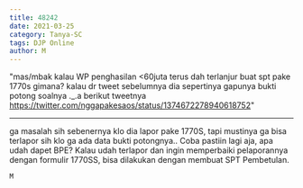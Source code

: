 ```yaml
---
title: 48242
date: 2021-03-25
category: Tanya-SC
tags: DJP Online
author: M
---
```


"mas/mbak kalau WP penghasilan <60juta terus dah terlanjur buat spt pake 1770s gimana? kalau dr tweet sebelumnya dia sepertinya gapunya bukti potong soalnya ._.a berikut tweetnya https://twitter.com/nggapakesaos/status/1374672278940618752"

---

ga masalah sih sebenernya klo dia lapor pake 1770S, tapi mustinya ga bisa terlapor sih klo ga ada data bukti potongnya.. Coba pastiin lagi aja, apa udah dapet BPE? Kalau udah terlapor dan ingin memperbaiki pelaporannya dengan formulir 1770SS, bisa dilakukan dengan membuat SPT Pembetulan.

`M`
